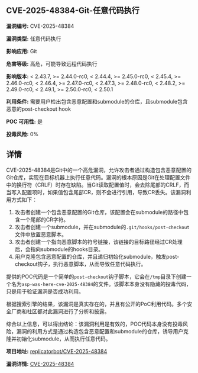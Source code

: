 ## CVE-2025-48384-Git-任意代码执行

**漏洞编号:** CVE-2025-48384

**漏洞类型:** 任意代码执行

**影响应用:** Git

**危害等级:** 高危，可能导致远程代码执行

**影响版本:** < 2.43.7, >= 2.44.0-rc0, < 2.44.4, >= 2.45.0-rc0, < 2.45.4, >= 2.46.0-rc0, < 2.46.4, >= 2.47.0-rc0, < 2.47.3, >= 2.48.0-rc0, < 2.48.2, >= 2.49.0-rc0, < 2.49.1, >= 2.50.0-rc0, < 2.50.1

**利用条件:** 需要用户检出包含恶意配置和submodule的仓库，且submodule包含恶意的post-checkout hook

**POC 可用性:** 是

**投毒风险:** 0%

## 详情

CVE-2025-48384是Git中的一个高危漏洞，允许攻击者通过构造包含恶意配置的Git仓库，实现在目标机器上执行任意代码。漏洞的根本原因是Git在处理配置文件中的换行符（CRLF）时存在缺陷。当Git读取配置值时，会去除尾部的CRLF，而当写入配置项时，如果值包含尾部CR，则不会进行引用，导致CR丢失。该漏洞利用方式如下：

1.  攻击者创建一个包含恶意配置的Git仓库，该配置会在submodule的路径中包含一个尾部的CR字符。
2.  攻击者创建一个submodule，并在submodule的`.git/hooks/post-checkout`文件中放置恶意脚本。
3.  攻击者创建一个指向恶意脚本的符号链接，该链接的目标路径经过CR处理后，会指向submodule的hooks目录。
4.  用户克隆包含恶意配置的仓库，并且递归初始化submodule，触发post-checkout钩子，执行恶意脚本，从而导致任意代码执行。

提供的POC代码是一个简单的`post-checkout`钩子脚本，它会在`/tmp`目录下创建一个名为`asp-was-here-cve-2025-48384`的文件。该脚本本身没有隐藏的投毒代码，只是用于验证漏洞是否成功利用。

根据搜索引擎的结果，该漏洞是真实存在的，并且有公开的PoC利用代码。多个安全厂商和社区都对此漏洞进行了分析和披露。

综合以上信息，可以得出结论：该漏洞利用是有效的，POC代码本身没有投毒风险，漏洞的利用方式是通过构造包含恶意配置和submodule的仓库，诱导用户克隆并初始化submodule，从而执行任意代码。

**项目地址:** [replicatorbot/CVE-2025-48384](https://github.com/replicatorbot/CVE-2025-48384)

**漏洞详情:** [CVE-2025-48384](https://nvd.nist.gov/vuln/detail/CVE-2025-48384)